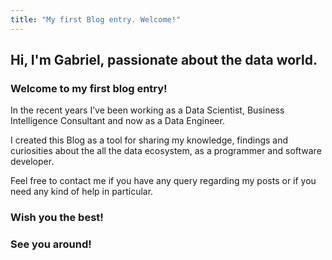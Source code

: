 ```yaml
---
title: "My first Blog entry. Welcome!"
---
```

## Hi, I'm Gabriel, passionate about the data world.

### Welcome to my first blog entry!

In the recent years I’ve been working as a Data Scientist, Business Intelligence Consultant and now as a Data Engineer.

I created this Blog as a tool for sharing my knowledge, findings and curiosities about the all the data ecosystem, as a programmer and software developer.

Feel free to contact me if  you have any query regarding my posts or if you need any kind of help in particular.

### Wish you the best!
### See you around!